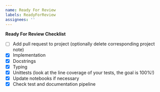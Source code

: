 ```yaml
---
name: Ready For Review
labels: ReadyForReview
assignees: ''
---
```


**Ready For Review Checklist**
- [ ] Add pull request to project (optionally delete corresponding project note)
- [x] Implementation
- [x] Docstrings
- [x] Typing
- [x] Unittests (look at the line coverage of your tests, the goal is 100%!)
- [x] Update notebooks if necessary
- [x] Check test and documentation pipeline
